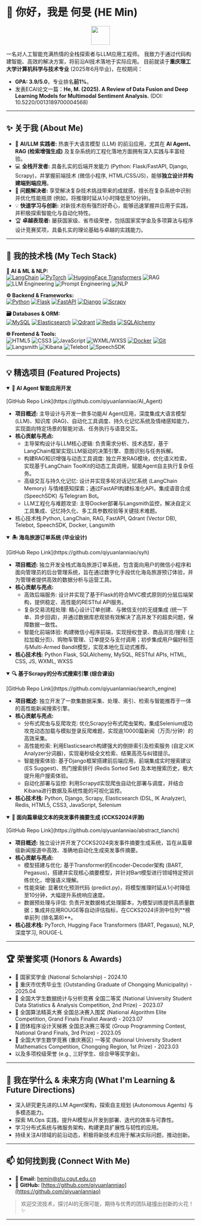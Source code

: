 # 👋 你好，我是 何旻 (HE Min)

<!-- **欢迎您替换成一个更酷、更具个人风格的编程或AI相关的GIF！** -->
<!-- 例如，可以搜索 "coding gif", "AI animation gif", "deep learning gif" 等 -->
<p align="center">
  <img src="https://media.giphy.com/media/VgCDAzcKvsR6OM0uWg/giphy.gif" width="50"> 
</p>

一名对人工智能充满热情的全栈探索者与LLM应用工程师。
我致力于通过代码构建智能、高效的解决方案，将前沿AI技术落地于实际应用。
目前就读于**重庆理工大学计算机科学与技术专业** (2025年6月毕业)，在校期间：
*   **GPA: 3.9/5.0**，专业排名**前1%**。
*   发表ECAI论文一篇：**He, M. (2025). A Review of Data Fusion and Deep Learning Models for Multimodal Sentiment Analysis.** (DOI: 10.5220/0013189700004568)

---

## ✨ 关于我 (About Me)

*   🚀 **AI/LLM 实践者:** 热衷于大语言模型 (LLM) 的前沿应用，尤其在 **AI Agent、RAG (检索增强生成)** 及复杂系统的工程化落地方面拥有深入实践与丰富经验。
*   💻 **全栈开发者:** 具备扎实的后端开发能力 (Python: Flask/FastAPI, Django, Scrapy)，并掌握前端技术 (微信小程序, HTML/CSS/JS)，能够**独立设计并构建端到端应用**。
*   🔧 **问题解决者:** 享受解决复杂技术挑战带来的成就感，擅长在复杂系统中识别并优化性能瓶颈 (例如，将推理时延从1小时降低至10分钟)。
*   💡 **快速学习与创新:** 对新技术抱有强烈好奇心，能够迅速掌握并应用于实践，并积极探索智能化与自动化特性。
*   🏆 **卓越表现者:** 屡获国家级、省市级荣誉，包括国家奖学金及多项算法与程序设计竞赛奖项，具备扎实的理论基础与卓越的实践能力。

---

## 🚀 我的技术栈 (My Tech Stack)

<p align="left">
  <strong>🤖 AI & ML & NLP:</strong><br/>
  <a href="https://www.langchain.com/" target="_blank"><img src="https://img.shields.io/badge/LangChain-009688?style=for-the-badge&logo=LangChain&logoColor=white" alt="LangChain"/></a>
  <a href="https://pytorch.org/" target="_blank"><img src="https://img.shields.io/badge/PyTorch-EE4C2C?style=for-the-badge&logo=pytorch&logoColor=white" alt="PyTorch"/></a>
  <a href="https://huggingface.co/transformers/" target="_blank"><img src="https://img.shields.io/badge/HuggingFace_Transformers-FF5A00?style=for-the-badge&logo=huggingface&logoColor=white" alt="HuggingFace Transformers"/></a>
  <img src="https://img.shields.io/badge/RAG-orange?style=for-the-badge" alt="RAG"/>
  <img src="https://img.shields.io/badge/LLM_Engineering-blueviolet?style=for-the-badge" alt="LLM Engineering"/>
  <img src="https://img.shields.io/badge/Prompt_Engineering-blue?style=for-the-badge" alt="Prompt Engineering"/>
  <img src="https://img.shields.io/badge/NLP-E0B400?style=for-the-badge" alt="NLP"/>
</p>

<p align="left">
  <strong>⚙️ Backend & Frameworks:</strong><br/>
  <a href="https://www.python.org" target="_blank"><img src="https://img.shields.io/badge/Python-3776AB?style=for-the-badge&logo=python&logoColor=white" alt="Python"/></a>
  <a href="https://flask.palletsprojects.com/" target="_blank"><img src="https://img.shields.io/badge/Flask-000000?style=for-the-badge&logo=flask&logoColor=white" alt="Flask"/></a>
  <a href="https://fastapi.tiangolo.com/" target="_blank"><img src="https://img.shields.io/badge/FastAPI-009688?style=for-the-badge&logo=fastapi&logoColor=white" alt="FastAPI"/></a>
  <a href="https://www.djangoproject.com/" target="_blank"><img src="https://img.shields.io/badge/Django-092E20?style=for-the-badge&logo=django&logoColor=white" alt="Django"/></a>
  <a href="https://scrapy.org/" target="_blank"><img src="https://img.shields.io/badge/Scrapy-77C728?style=for-the-badge&logo=scrapy&logoColor=white" alt="Scrapy"/></a>
</p>

<p align="left">
  <strong>🗃️ Databases & ORM:</strong><br/>
  <a href="https://www.mysql.com/" target="_blank"><img src="https://img.shields.io/badge/MySQL-4479A1?style=for-the-badge&logo=mysql&logoColor=white" alt="MySQL"/></a>
  <a href="https://www.elastic.co/elasticsearch/" target="_blank"><img src="https://img.shields.io/badge/Elasticsearch-005571?style=for-the-badge&logo=elasticsearch&logoColor=white" alt="Elasticsearch"/></a>
  <a href="https://qdrant.tech/" target="_blank"><img src="https://img.shields.io/badge/Vector_DB_(Qdrant)-EF4444?style=for-the-badge&logo=qdrant&logoColor=white" alt="Qdrant"/></a>
  <a href="https://redis.io" target="_blank"><img src="https://img.shields.io/badge/Redis-DC382D?style=for-the-badge&logo=redis&logoColor=white" alt="Redis"/></a>
  <a href="https://www.sqlalchemy.org/" target="_blank"><img src="https://img.shields.io/badge/SQLAlchemy-D71F00?style=for-the-badge&logo=sqlalchemy&logoColor=white" alt="SQLAlchemy"/></a>
</p>

<p align="left">
  <strong>🌐 Frontend & Tools:</strong><br/>
  <img src="https://img.shields.io/badge/HTML5-E34F26?style=for-the-badge&logo=html5&logoColor=white" alt="HTML5"/>
  <img src="https://img.shields.io/badge/CSS3-1572B6?style=for-the-badge&logo=css3&logoColor=white" alt="CSS3"/>
  <img src="https://img.shields.io/badge/JavaScript-F7DF1E?style=for-the-badge&logo=javascript&logoColor=black" alt="JavaScript"/>
  <img src="https://img.shields.io/badge/WXML%2FWXSS-07C160?style=for-the-badge&logo=wechat&logoColor=white" alt="WXML/WXSS"/>
  <a href="https://www.docker.com/" target="_blank"><img src="https://img.shields.io/badge/Docker-2496ED?style=for-the-badge&logo=docker&logoColor=white" alt="Docker"/></a>
  <a href="https://git-scm.com/" target="_blank"><img src="https://img.shields.io/badge/Git-F05032?style=for-the-badge&logo=git&logoColor=white" alt="Git"/></a>
  <img src="https://img.shields.io/badge/Langsmith-white?style=for-the-badge&logo=langchain&logoColor=black" alt="Langsmith"/> <!-- Langsmith图标可能需要自定义或寻找合适的替代 -->
  <img src="https://img.shields.io/badge/Kibana-00BFB3?style=for-the-badge&logo=kibana&logoColor=white" alt="Kibana"/>
  <img src="https://img.shields.io/badge/Telebot-0088CC?style=for-the-badge&logo=telegram&logoColor=white" alt="Telebot"/>
  <img src="https://img.shields.io/badge/SpeechSDK-6644A1?style=for-the-badge" alt="SpeechSDK"/> <!-- SpeechSDK可能无官方logo，使用自定义色 -->
</p>

---

## 💡 精选项目 (Featured Projects)

<details open>
<summary><strong>🤖 AI Agent 智能应用开发</strong></summary>
<br/>
[GitHub Repo Link](https://github.com/qiyuanlanniao/AI_Agent)
<ul>
  <li><strong>项目概述:</strong> 主导设计与开发一款多功能AI Agent应用，深度集成大语言模型 (LLM)、知识库 (RAG)、自动化工具调度、持久化记忆系统及情绪感知能力，实现面向特定场景的智能对话、任务执行与语音交互。</li>
  <li><strong>核心贡献与亮点:</strong>
    <ul>
      <li>主导架构设计与LLM核心逻辑: 负责需求分析、技术选型，基于LangChain框架实现LLM驱动的决策引擎、意图识别与任务拆解。</li>
      <li>构建RAG知识增强与动态工具调度: 独立开发RAG模块，优化语义检索，实现基于LangChain ToolKit的动态工具调用，赋能Agent自主执行复杂任务。</li>
      <li>高级交互与持久化记忆: 设计并实现多轮对话记忆系统 (LangChain Memory) 与情绪感知探索；通过FastAPI构建标准化API，集成语音合成 (SpeechSDK) 与Telegram Bot。</li>
      <li>LLM工程化与难题攻坚: 主导Docker部署与Langsmith监控，解决自定义工具集成、记忆持久化、多工具参数校验等关键技术难题。</li>
    </ul>
  </li>
  <li>核心技术栈:Python, LangChain, RAG, FastAPI, Qdrant (Vector DB), Telebot, SpeechSDK, Docker, Langsmith</li>
</ul>
</details>

<details  open>
<summary><strong>🏝️ 海岛旅游订单系统 (毕业设计)</strong></summary>
<br/>
[GitHub Repo Link](https://github.com/qiyuanlanniao/syh)
<ul>
  <li><strong>项目概述:</strong> 独立开发全栈式海岛旅游订单系统，包含面向用户的微信小程序和面向管理员的后台管理系统，旨在通过数字化手段优化海岛旅游预订体验，并为管理者提供高效的数据分析与运营工具。</li>
  <li><strong>核心贡献与亮点:</strong>
    <ul>
      <li>高效后端服务: 设计并实现了基于Flask的符合MVC模式原则的分层后端架构，提供稳定、高性能的RESTful API服务。</li>
      <li>复杂交易流程处理: 精心设计订单创建、与微信支付的无缝集成 (统一下单、异步回调)，并通过数据库悲观锁有效解决了高并发下的超卖问题，保障数据一致性。</li>
      <li>智能化前端体验: 构建微信小程序前端，实现授权登录、商品浏览/搜索 (上拉加载分页)、购物车管理、订单提交与支付调用；初步集成用户偏好标签与Multi-Armed Bandit模型，实现本地化互动式推荐。</li>
    </ul>
  </li>
  <li><strong>核心技术栈:</strong> Python Flask, SQLAlchemy, MySQL, RESTful APIs, HTML, CSS, JS, WXML, WXSS</li>
</ul>
</details>

<details  open>
<summary><strong>🔍 基于Scrapy的分布式搜索引擎 (综合课设)</strong></summary>
<br/>
[GitHub Repo Link](https://github.com/qiyuanlanniao/search_engine)
<ul>
  <li><strong>项目概述:</strong> 独立开发了一款集数据采集、处理、索引、检索与智能推荐于一体的高性能新闻搜索引擎。</li>
  <li><strong>核心贡献与亮点:</strong>
    <ul>
      <li>分布式爬虫与反爬攻克: 优化Scrapy分布式爬虫架构，集成Selenium成功攻克动态加载与模拟登录反爬难题，实现逾10000篇新闻（万页/分钟）的高效采集。</li>
      <li>高性能检索: 利用Elasticsearch构建强大的倒排索引及检索服务 (自定义IK Analyzer分词器)，实现毫秒级全文检索、结果高亮与纠错提示。</li>
      <li>智能搜索体验: 基于Django框架搭建前后端应用，前端集成实时搜索建议 (ES Suggest)、热门搜索排行 (Redis Sorted Set) 及本地搜索历史，极大提升用户搜索体验。</li>
      <li>自动化部署与监控: 利用Scrapyd实现爬虫自动化部署与调度，并结合Kibana进行数据及系统性能的可视化监控。</li>
    </ul>
  </li>
  <li><strong>核心技术栈:</strong> Python, Django, Scrapy, Elasticsearch (DSL, IK Analyzer), Redis, HTML5, CSS3, JavaScript, Selenium</li>
</ul>
</details>

<details  open>
<summary><strong>📝 面向篇章级文本的突发事件摘要生成 (CCKS2024评测)</strong></summary>
<br/>
[GitHub Repo Link](https://github.com/qiyuanlanniao/abstract_tianchi)
<ul>
  <li><strong>项目概述:</strong> 独立设计并开发了CCKS2024突发事件摘要生成系统，旨在从篇章级新闻报道中高效、准确地自动化生成突发事件摘要。</li>
  <li><strong>核心贡献与亮点:</strong>
    <ul>
      <li>模型搭建与优化: 基于Transformer的Encoder-Decoder架构 (BART, Pegasus)，搭建并实现核心摘要模型，并针对Bart模型进行领域特定预训练优化，增强语义理解。</li>
      <li>性能突破: 显著优化预测代码 (predict.py)，将模型推理时延从1小时降低至10分钟，大幅提升系统响应速度。</li>
      <li>数据预处理与评估: 负责开发数据格式处理脚本，为模型训练提供高质量数据；集成并应用ROUGE等自动评估指标，在CCKS2024评测中位列**榜单前列 (排名第8)**。</li>
    </ul>
  </li>
  <li><strong>核心技术栈:</strong> PyTorch, Hugging Face Transformers (BART, Pegasus), NLP, 深度学习, ROUGE-L</li>
</ul>
</details>

---

## 🏆 荣誉奖项 (Honors & Awards)

*   🥇 国家奖学金 (National Scholarship) - 2024.10
*   🌟 重庆市优秀毕业生 (Outstanding Graduate of Chongqing Municipality) - 2025.04
*   🥈 全国大学生数据统计与分析竞赛 全国二等奖 (National University Student Data Statistics & Analysis Competition, 2nd Prize) - 2023.07 
*   🏅 全国算法精英大赛 全国总决赛入围奖 (National Algorithm Elite Competition, Grand Finals Finalist Award) - 2023.07 
*   🥉 团体程序设计天梯赛 全国总决赛三等奖 (Group Programming Contest, National Grand Finals, 3rd Prize) - 2023.05 
*   🥇 全国大学生数学竞赛 (重庆赛区) 一等奖 (National University Student Mathematics Competition, Chongqing Region, 1st Prize) - 2023.03 
*   以及多项校级荣誉 (e.g., 三好学生、综合甲等奖学金)。

---

## 🌱 我在学什么 & 未来方向 (What I'm Learning & Future Directions)

*   深入研究更先进的LLM Agent架构，探索自主规划 (Autonomous Agents) 与多模态能力。
*   探索 MLOps 实践，提升AI模型从开发到部署、迭代的效率与可靠性。
*   学习分布式系统与微服务架构，构建更具扩展性与韧性的应用。
*   持续关注AI领域的前沿动态，积极将新技术应用于解决实际问题，推动创新。

---

## 📫 如何找到我 (Connect With Me)

*   📧 **Email:** [hemin@stu.cqut.edu.cn](mailto:hemin@stu.cqut.edu.cn)
*   🔗 **GitHub:** [https://github.com/qiyuanlanniao](https://github.com/qiyuanlanniao)

> 欢迎交流技术，探讨AI的无限可能，期待与优秀的团队碰撞出创新的火花！ ✨

---
